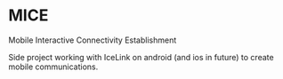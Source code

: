 # MICE
Mobile Interactive Connectivity Establishment

Side project working with IceLink on android (and ios in future) to create mobile communications.
